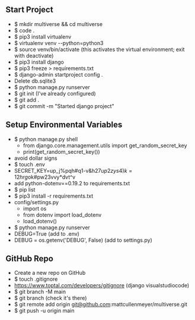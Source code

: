 ## Start Project
- $ mkdir multiverse && cd multiverse
- $ code .
- $ pip3 install virtualenv
- $ virtualenv venv --python=python3
- $ source venv/bin/activate  (this activates the virtual environment; exit with deactivate) 
- $ pip3 install django
- $ pip3 freeze > requirements.txt
- $ django-admin startproject config .
- Delete db.sqlite3
- $ python manage.py runserver
- $ git init  (I've already configured)
- $ git add .
- $ git commit -m "Started django project"

## Setup Environmental Variables
- $ python manage.py shell 
  - from django.core.management.utils import get_random_secret_key
  - print(get_random_secret_key())
- avoid dollar signs 
- $ touch .env
- SECRET_KEY=up_j%pqh#q1-v&h2$7up2zys4)k=12hrg$ok#pw23vvy*dvt^v
- add python-dotenv==0.19.2 to requirements.txt
- $ pip list
- $ pip3 install -r requirements.txt
- config/settings.py
  - import os
  - from dotenv import load_dotenv
  - load_dotenv()
- $ python manage.py runserver
- DEBUG=True  (add to .env)
- DEBUG = os.getenv('DEBUG', False)  (add to settings.py)

## GitHub Repo
- Create a new repo on GitHub
- $ touch .gitignore
- https://www.toptal.com/developers/gitignore (django visualstudiocode)
- $ git branch -M main
- $ git branch  (check it's there)
- $ git remote add origin git@github.com:mattcullenmeyer/multiverse.git
- $ git push -u origin main